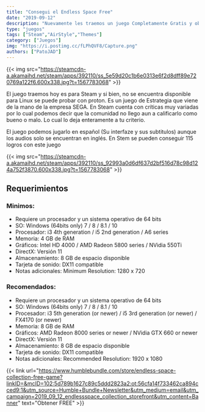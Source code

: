 ```yaml
---
title: "Consegui el Endless Space Free"
date: "2019-09-12"
description: "Nuevamente les traemos un juego Completamente Gratis y obviamente sin caer en piratería."
type: "juegos"
tags: ["Steam","AirStyle","Themes"]
category: ["Juegos"]
img: "https://i.postimg.cc/fLPhQVF8/Capture.png"
authors: ["PatoJAD"]
---
```

{{< img src="https://steamcdn-a.akamaihd.net/steam/apps/392110/ss_5e59d20c1b6e0313e6f2d8dff89e720769a122f6.600x338.jpg?t=1567783068" >}}



El juego traemos hoy es para Steam y si bien, no se encuentra disponible para Linux se puede probar con proton.  Es un juego de Estrategia que viene de la mano de la empresa SEGA. En Steam cuenta con críticas muy variadas por lo cual podemos decir que la comunidad no llego aun a calificarlo como bueno o malo. Lo cual lo deja enteramente a tu criterio.

El juego podemos jugarlo en español (Su interfaze y sus subtitulos) aunque los audios solo se encuentran en inglés. En Stem se pueden conseguir 115 logros con este juego



{{< img src="https://steamcdn-a.akamaihd.net/steam/apps/392110/ss_92993a0d6df637d2bf516d78c98d124a752f3870.600x338.jpg?t=1567783068" >}}
 


## Requerimientos



### Minimos:

* Requiere un procesador y un sistema operativo de 64 bits
* SO: Windows (64bits only) 7 / 8 / 8.1 / 10
* Procesador: i3 4th generation / i5 2nd generation / A6 series
* Memoria: 4 GB de RAM
* Gráficos: Intel HD 4000 / AMD Radeon 5800 series / NVidia 550Ti
* DirectX: Versión 11
* Almacenamiento: 8 GB de espacio disponible
* Tarjeta de sonido: DX11 compatible
* Notas adicionales: Minimum Resolution: 1280 x 720

### Recomendados:

* Requiere un procesador y un sistema operativo de 64 bits
* SO: Windows (64bits only) 7 / 8 / 8.1 / 10
* Procesador: i3 5th generation (or newer) / i5 3rd generation (or newer) / FX4170 (or newer)
* Memoria: 8 GB de RAM
* Gráficos: AMD Radeon 8000 series or newer / NVidia GTX 660 or newer
* DirectX: Versión 11
* Almacenamiento: 8 GB de espacio disponible
* Tarjeta de sonido: DX11 compatible
* Notas adicionales: Recommended Resolution: 1920 x 1080

 

{{< link url="https://www.humblebundle.com/store/endless-space-collection-free-game?linkID=&mcID=102:5d789b1627c89c5ddd2823a2:ot:56cfa14f733462ca894cced9:1&utm_source=Humble+Bundle+Newsletter&utm_medium=email&utm_campaign=2019_09_12_endlessspace_collection_storefront&utm_content=Banner" text="Obtener FREE" >}}
